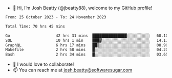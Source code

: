 - 👋 Hi, I’m Josh Beatty (@jbeatty88), welcome to my GitHub profile!

<!--START_SECTION:waka-->

```txt
From: 25 October 2023 - To: 24 November 2023

Total Time: 70 hrs 45 mins

Go                    42 hrs 31 mins  ███████████████░░░░░░░░░░   60.10 %
SQL                   10 hrs 1 min    ███▓░░░░░░░░░░░░░░░░░░░░░   14.17 %
GraphQL               6 hrs 17 mins   ██▒░░░░░░░░░░░░░░░░░░░░░░   08.90 %
Makefile              2 hrs 58 mins   █░░░░░░░░░░░░░░░░░░░░░░░░   04.20 %
Bash                  2 hrs 34 mins   █░░░░░░░░░░░░░░░░░░░░░░░░   03.65 %
```

<!--END_SECTION:waka-->

- 💞️ I would love to collaborate!
- 📫 You can reach me at josh.beatty@softwaresugar.com

<!---
jbeatty88/jbeatty88 is a ✨ special ✨ repository because its `README.md` (this file) appears on your GitHub profile.
You can click the Preview link to take a look at your changes.
--->
